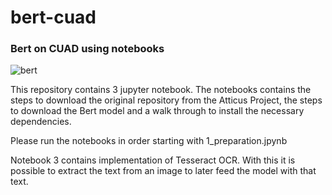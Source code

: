 # bert-cuad
### Bert on CUAD using notebooks

![bert](https://user-images.githubusercontent.com/27162948/172364648-4587b7b2-7d37-4429-aa48-565d2049e5ab.jpeg)


This repository contains 3 jupyter notebook. The notebooks contains the steps to download the original repository from the Atticus Project, the steps to download the Bert model and a walk through to install the necessary dependencies.

Please run the notebooks in order starting with 1_preparation.jpynb

Notebook 3 contains implementation of Tesseract OCR. With this it is possible to extract the text from an image to later feed the model with that text.

